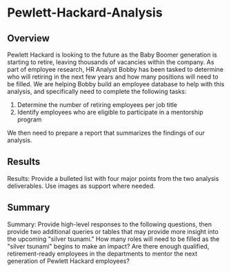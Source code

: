 # Pewlett-Hackard-Analysis

## Overview

Pewlett Hackard is looking to the future as the Baby Boomer generation is starting to retire, leaving thousands of vacancies within the company.  As part of employee research, HR Analyst Bobby has been tasked to determine who will retiring in the next few years and how many positions will need to be filled.  We are helping Bobby build an employee database to help with this analysis, and specifically need to complete the following tasks:
1) Determine the number of retiring employees per job title
2) Identify employees who are eligible to participate in a mentorship program

We then need to prepare a report that summarizes the findings of our analysis.

## Results

Results: Provide a bulleted list with four major points from the two analysis deliverables. Use images as support where needed.

## Summary

Summary: Provide high-level responses to the following questions, then provide two additional queries or tables that may provide more insight into the upcoming "silver tsunami."
How many roles will need to be filled as the "silver tsunami" begins to make an impact?
Are there enough qualified, retirement-ready employees in the departments to mentor the next generation of Pewlett Hackard employees?
